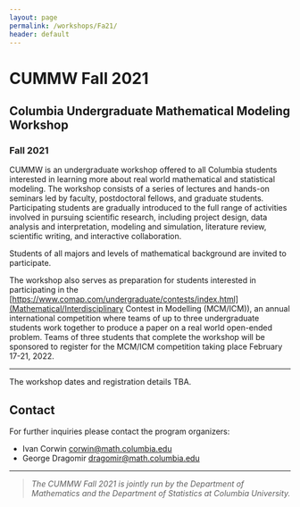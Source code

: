```yaml
---
layout: page
permalink: /workshops/Fa21/
header: default
---
```


# CUMMW Fall 2021

## Columbia Undergraduate Mathematical Modeling Workshop
### Fall 2021

CUMMW is an undergraduate workshop offered to all Columbia students interested in learning more about real world mathematical and statistical modeling. The workshop consists of a series of lectures and hands-on seminars led by faculty, postdoctoral fellows, and graduate students. Participating students are gradually introduced to the full range of activities involved in pursuing scientific research, including project design, data analysis and interpretation, modeling and simulation, literature review, scientific writing, and interactive collaboration. 

Students of all majors and levels of mathematical background are invited to participate. 

The workshop also serves as preparation for students interested in participating in the [https://www.comap.com/undergraduate/contests/index.html](Mathematical/Interdisciplinary Contest in Modelling (MCM/ICM)), an annual international competition where teams of up to three undergraduate students work together to produce a paper on a real world open-ended problem. Teams of three students that complete the workshop will be sponsored to register for the MCM/ICM competition taking place February 17-21, 2022. 
_____

The workshop dates and registration details TBA.  

## Contact
For further inquiries please contact the program organizers:

- Ivan Corwin [corwin@math.columbia.edu](corwin@math.columbia.edu)
- George Dragomir [dragomir@math.columbia.edu](dragomir@math.columbia.edu)

----

> _The CUMMW Fall 2021 is jointly run by the Department of Mathematics and the Department of Statistics at Columbia University._
